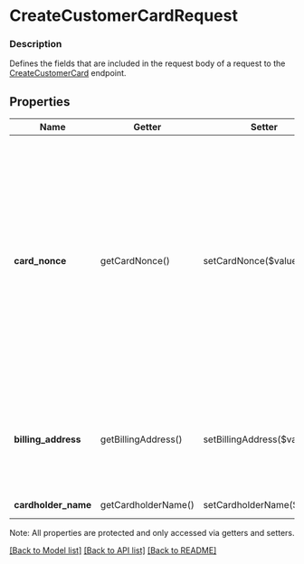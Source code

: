 # CreateCustomerCardRequest

### Description

Defines the fields that are included in the request body of a request to the [CreateCustomerCard](#endpoint-createcustomercard) endpoint.

## Properties
Name | Getter | Setter | Type | Description | Notes
------------ | ------------- | ------------- | ------------- | ------------- | -------------
**card_nonce** | getCardNonce() | setCardNonce($value) | **string** | A card nonce representing the credit card to link to the customer.  Card nonces are generated by the &#x60;SqPaymentForm&#x60; that buyers enter their card information into. See [Embedding the payment form](/payments/sqpaymentform/overview) for more information.  __Note:__ Card nonces generated by digital wallets (e.g., Apple Pay) cannot be used to create a customer card. | 
**billing_address** | getBillingAddress() | setBillingAddress($value) | [**\SquareConnect\Model\Address**](Address.md) | Address information for the card on file. Only the &#x60;postal_code&#x60; field is required for payments in the US and Canada. | [optional] 
**cardholder_name** | getCardholderName() | setCardholderName($value) | **string** | The cardholder&#39;s name. | [optional] 

Note: All properties are protected and only accessed via getters and setters.

[[Back to Model list]](../../README.md#documentation-for-models) [[Back to API list]](../../README.md#documentation-for-api-endpoints) [[Back to README]](../../README.md)

